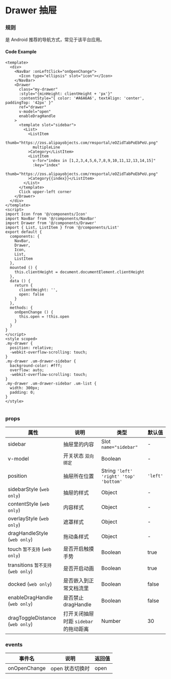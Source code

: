 # Drawer 抽屉

### 规则

是 Android 推荐的导航方式，常见于该平台应用。


#### Code Example
```vue
<template>
  <div>
    <NavBar :onLeftClick="onOpenChange">
      <Icon type="ellipsis" slot="icon"></Icon>
    </NavBar>
    <Drawer
      class="my-drawer"
      :style="{minHeight: clientHeight + 'px'}"
      :contentStyle="{ color: '#A6A6A6', textAlign: 'center', paddingTop: '42px' }"
      ref="drawer"
      v-model="open"
      enableDragHandle
    >
      <template slot="sidebar">
        <List>
          <ListItem
            thumb="https://zos.alipayobjects.com/rmsportal/eOZidTabPoEbPeU.png"
            multipleLine
          >Category</ListItem>
          <ListItem
            v-for="index in [1,2,3,4,5,6,7,8,9,10,11,12,13,14,15]"
            :key="index"
            thumb="https://zos.alipayobjects.com/rmsportal/eOZidTabPoEbPeU.png"
          >Category{{index}}</ListItem>
        </List>
      </template>
      Click upper-left corner
    </Drawer>
  </div>
</template>
<script>
import Icon from '@/components/Icon'
import NavBar from '@/components/NavBar'
import Drawer from '@/components/Drawer'
import { List, ListItem } from '@/components/List'
export default {
  components: {
    NavBar,
    Drawer,
    Icon,
    List,
    ListItem
  },
  mounted () {
    this.clientHeight = document.documentElement.clientHeight
  },
  data () {
    return {
      clientHeight: '',
      open: false
    }
  },
  methods: {
    onOpenChange () {
      this.open = !this.open
    }
  }
}
</script>
<style scoped>
.my-drawer {
  position: relative;
  -webkit-overflow-scrolling: touch;
}
.my-drawer .um-drawer-sidebar {
  background-color: #fff;
  overflow: auto;
  -webkit-overflow-scrolling: touch;
}
.my-drawer .um-drawer-sidebar .um-list {
  width: 300px;
  padding: 0;
}
</style>


```
### props

| 属性 | 说明 | 类型 | 默认值 |
| --- | --- | --- | --- |
| sidebar | 抽屉里的内容 | Slot `name="sidebar"` | - |
| v-model | 开关状态 `双向绑定` | Boolean | - |
| position | 抽屉所在位置	 | String `'left' 'right' 'top' 'bottom'`| `'left'` |
| sidebarStyle (`web only`)	 | 抽屉的样式 | Object | - |
| contentStyle (`web only`)	| 内容样式 | Object | - |
| overlayStyle (`web only`)	| 遮罩样式 | Object | - |
| dragHandleStyle (`web only`)	| 拖动条样式 | Object | - |
| touch `暂不支持` (`web only`)	| 是否开启触摸手势 | Boolean | true |
| transitions `暂不支持` (`web only`)	| 是否开启动画 | Boolean | true |
| docked (`web only`)	| 是否嵌入到正常文档流里	 | Boolean | false |
| enableDragHandle (`web only`)	| 是否禁止 dragHandle | Boolean | false |
| dragToggleDistance (`web only`)	| 打开关闭抽屉时距 `sidebar` 的拖动距离	 | Number | 30 |

### events

| 事件名 | 说明 | 返回值 |
| --- | --- | --- |
| onOpenChange | open 状态切换时 | open |

<Demo url="https://ladybirddev.github.io/ui-nuclear-mobile-demo/#/drawer" />